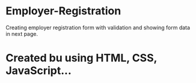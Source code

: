 # Employer-Registration
Creating employer registration form with validation and showing form data in next page.

# Created bu using HTML, CSS, JavaScript...